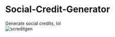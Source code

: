 # Social-Credit-Generator
Generate social credits, lol
<br>
![screditgen](https://github.com/BXn4/Social-Credit-Generator/assets/78733248/1c31f866-4837-4c42-95f7-f75778d8e18f)
